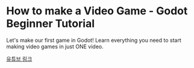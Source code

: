 # How to make a Video Game - Godot Beginner Tutorial

Let's make our first game in Godot! Learn everything you need to start making video games in just ONE video.

[유튜브 링크](https://youtu.be/LOhfqjmasi0?si=Hgiiokv-5I8j7To4)
